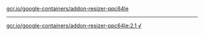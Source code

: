 [gcr.io/google-containers/addon-resizer-ppc64le](https://hub.docker.com/r/anjia0532/addon-resizer-ppc64le/tags/) 

----
[gcr.io/google-containers/addon-resizer-ppc64le:2.1 √](https://hub.docker.com/r/anjia0532/addon-resizer-ppc64le/tags/)

